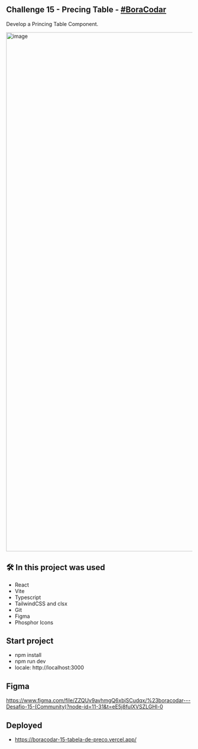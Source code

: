 ## Challenge 15 - Precing Table - <a href="https://www.rocketseat.com.br/boracodar/desafios-anteriores/um-pricing-table-desafio-15">#BoraCodar</a>
Develop a Princing Table Component.

<img width="1406" alt="image" src="https://user-images.githubusercontent.com/28486303/235980595-d37f695c-9afd-4a3a-bd20-33d29a1f4148.png">

## 🛠️ In this project was used
- React
- Vite
- Typescript
- TailwindCSS and clsx
- Git
- Figma
- Phosphor Icons

## Start project

- npm install
- npm run dev
- locale: http://localhost:3000

## Figma
https://www.figma.com/file/ZZQUv9avhmgQ6xbjSCudqx/%23boracodar---Desafio-15-(Community)?node-id=11-31&t=eE5j8fulXVSZLGHl-0

## Deployed
- https://boracodar-15-tabela-de-preco.vercel.app/
